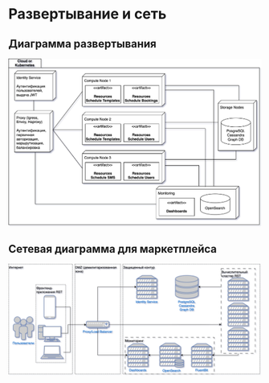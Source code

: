 # Развертывание и сеть

## Диаграмма развертывания

![Диаграмма развертывания для маркетплейса](./deployment.drawio.svg)

## Сетевая диаграмма для маркетплейса

![Сетевая диаграмма для маркетплейса](./network.drawio.svg)